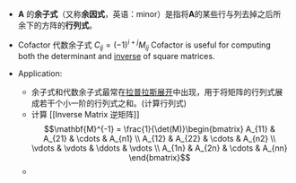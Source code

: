 - **A** 的**余子式**（又称**余因式**，英语：minor）是指将**A**的某些行与列去掉之后所余下的方阵的**行列式**。
	
- Cofactor 代数余子式
	$C_{ij} = (-1)^{i+j}M_{ij}$
	Cofactor is useful for computing both the determinant and [inverse](https://en.wikipedia.org/wiki/Inverse_matrix "Inverse matrix") of square matrices.
	
- Application: 
	- 余子式和代数余子式最常在[拉普拉斯展开](https://zh.wikipedia.org/wiki/%E6%8B%89%E6%99%AE%E6%8B%89%E6%96%AF%E5%B1%95%E5%BC%80 "拉普拉斯展开")中出现，用于将矩阵的行列式展成若干个小一阶的行列式之和。(计算行列式)
	- 计算 [[Inverse Matrix 逆矩阵]]
	$$\mathbf{M}^{-1} = \frac{1}{\det(M)}\begin{bmatrix}
    A_{11}  & A_{21} & \cdots &   A_{n1}   \\
    A_{12}  & A_{22} & \cdots &   A_{n2}   \\
  \vdots & \vdots & \ddots & \vdots \\
    A_{1n}  & A_{2n} & \cdots &  A_{nn}
\end{bmatrix}$$
	- 
